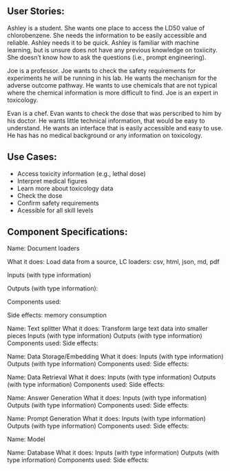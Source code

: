 ## User Stories: 
Ashley is a student. She wants one place to access the LD50 value of chlorobenzene.
She needs the information to be easily accessible and reliable. Ashley needs it to 
be quick. Ashley is familiar with machine learning, but is unsure does not have any 
previous knowledge on toxiicity. She doesn’t know how to ask the questions (i.e., prompt engineering). 

Joe is a professor. Joe wants to check the safety requirements for 
experiments he will be running in his lab. He wants the mechanism for the adverse outcome pathway.
He wants to use chemicals that are not typical where the chemical information is more difficult to find. Joe is an 
expert in toxicology. 

Evan is a chef. Evan wants to check the dose that was perscribed to him by his doctor. He wants little technical information, that would be easy to understand. He wants an interface that is easily accessible and easy to use. He has has no medical background or any information on toxicology.

## Use Cases:
- Access toxicity information (e.g., lethal dose)
- Interpret medical figures
- Learn more about toxicology data
- Check the dose
- Confirm safety requirements
- Acessible for all skill levels

## Component Specifications:
Name: Document loaders

  What it does: Load data from a source, LC loaders: csv, html, json, md, pdf
  
  Inputs (with type information)
  
  Outputs (with type information):
  
  Components used:
  
  Side effects: memory consumption


Name: Text splitter
  What it does: Transform large text data into smaller pieces
  Inputs (with type information)
  Outputs (with type information)
  Components used:
  Side effects: 

Name: Data Storage/Embedding
  What it does: 
  Inputs (with type information)
  Outputs (with type information)
  Components used:
  Side effects:

Name: Data Retrieval
  What it does: 
  Inputs (with type information)
  Outputs (with type information)
  Components used:
  Side effects:

Name: Answer Generation
  What it does: 
  Inputs (with type information)
  Outputs (with type information)
  Components used:
  Side effects:

Name: Prompt Generation
  What it does: 
  Inputs (with type information)
  Outputs (with type information)
  Components used:
  Side effects:

Name: Model 

Name: Database
  What it does: 
  Inputs (with type information)
  Outputs (with type information)
  Components used:
  Side effects:
